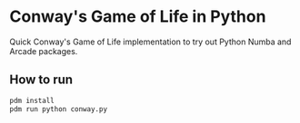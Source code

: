 # Conway's Game of Life in Python

Quick Conway's Game of Life implementation to try out Python Numba and Arcade packages.


## How to run

```bash
pdm install
pdm run python conway.py
```
